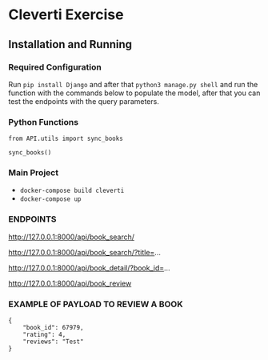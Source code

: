 # Cleverti Exercise

## Installation and Running

### Required Configuration

Run `pip install Django` and after that `python3 manage.py shell` and run the function with the commands below to populate the model, after that you can test the endpoints with the query parameters.

### Python Functions

`from API.utils import sync_books`

`sync_books()`

### Main Project

* `docker-compose build cleverti`
* `docker-compose up`

### ENDPOINTS

http://127.0.0.1:8000/api/book_search/

http://127.0.0.1:8000/api/book_search/?title=...

http://127.0.0.1:8000/api/book_detail/?book_id=...

http://127.0.0.1:8000/api/book_review

### EXAMPLE OF PAYLOAD TO REVIEW A BOOK


    {
        "book_id": 67979,
        "rating": 4,
        "reviews": "Test"
    }

